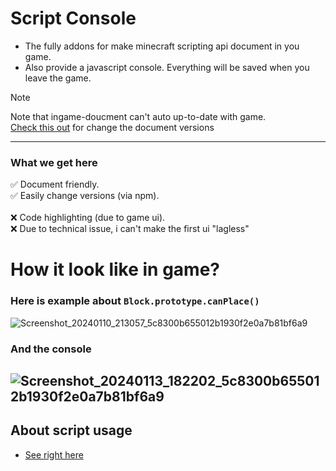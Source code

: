  # Script Console
+ The fully addons for make minecraft scripting api document in you game.<br>
+ Also provide a javascript console. Everything will be saved when you leave the game.

> [!NOTE]
> Note that ingame-doucment can't auto up-to-date with game.<br>
> [Check this out](/version.md) for change the document versions
 -----------
### What we get here
 ✅ Document friendly.<br>
 ✅ Easily change versions (via npm).<br><br>
 ❌ Code highlighting (due to game ui).<br>
 ❌ Due to technical issue, i can't make the first ui "lagless"

# How it look like in game?
### Here is example about `Block.prototype.canPlace()`
![Screenshot_20240110_213057_5c8300b655012b1930f2e0a7b81bf6a9](https://github.com/Hao-1337/script-console/assets/108588018/541739c4-7f19-46d5-b717-9f38d219ecba)
### And the console
![Screenshot_20240113_182202_5c8300b655012b1930f2e0a7b81bf6a9](https://github.com/Hao-1337/script-console/assets/108588018/0f2bec4c-2661-47f2-8023-08544875e630)
--------
## About script usage
+ [See right here](/script.md)
